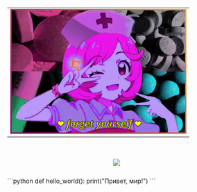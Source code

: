 <div align="center">
  <table>
    <tr>
      <td>
        <img src="baby.gif" width="400" autoplay style="border: 3px solid; border-image: linear-gradient(45deg, purple, orange) 1;">
      </td>
    </tr>
  </table>
</div>
<h1 align="center">
  <img src="https://readme-typing-svg.herokuapp.com/?lines=ℕ𝕆𝕄𝔼ℝ+𝕆𝔻𝕀ℕ&center=true&size=30">
</h1>
```python
def hello_world():
    print("Привет, мир!")
```

